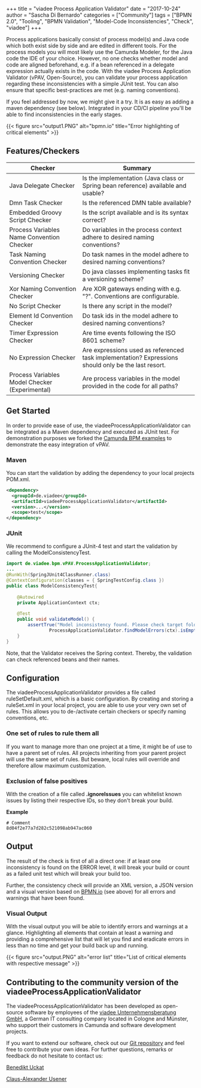 +++
title = "viadee Process Application Validator"
date = "2017-10-24"
author = "Sascha Di Bernardo"
categories = ["Community"]
tags = ["BPMN 2.0", "Tooling", "BPMN Validation", "Model-Code Inconsistencies", "Check", "viadee"]
+++

Process applications basically consist of process model(s) and Java code which both exist side by side and are edited in different tools. For the process models you will most likely use the Camunda Modeler, for the Java code the IDE of your choice. However, no one checks whether model and code are aligned beforehand, e.g. if a bean referenced in a delegate expression actually exists in the code. With the viadee Process Application Validator (vPAV, Open-Source), you can validate your process application regarding these inconsistencies with a simple JUnit test. You can also ensure that specific best-practices are met (e.g. naming conventions).

If you feel addressed by now, we might give it a try. It is as easy as adding a maven dependency (see below). Integrated in your CD/CI pipeline you'll be able to find inconsistencies in the early stages. 

{{< figure src="output1.PNG" alt="bpmn.io" title="Error highlighting of critical elements" >}}

## Features/Checkers
| Checker                                                                              | Summary                                                                  |
| ------------------------------------------------------------------------------------ | ----------------------------------------------------------------------   |
|Java Delegate Checker                                         | Is the implementation (Java class or Spring bean reference) available and usable?                  |
|Dmn Task Checker                                                   | Is the referenced DMN table available?                                                        |
|Embedded Groovy Script Checker                         | Is the script available and is its syntax correct?                                                        |
|Process Variables Name Convention Checker     | Do variables in the process context adhere to desired naming conventions?                                           |
|Task Naming Convention Checker                         | Do task names in the model adhere to desired naming conventions?                                          |
|Versioning Checker                                             | Do java classes implementing tasks fit a versioning scheme?                                      |
|Xor Naming Convention Checker                           | Are XOR gateways ending with e.g. "?". Conventions are configurable.                                     |
|No Script Checker                                                 | Is there any script in the model?                                                              |
|Element Id Convention Checker                           | Do task ids in the model adhere to desired naming conventions?                                           |
|Timer Expression Checker                                   | Are time events following the ISO 8601 scheme?                                                       |
|No Expression Checker                                   | Are expressions used as referenced task implementation? Expressions should only be the last resort.     |
|Process Variables Model Checker  (Experimental)                     | Are process variables in the model provided in the code for all paths?                       | 


## Get Started
In order to provide ease of use, the viadeeProcessApplicationValidator can be integrated as a Maven dependency and executed as JUnit test. For demonstration purposes we forked the [Camunda BPM examples](https://github.com/viadee/camunda-bpm-examples/) to demonstrate the easy integration of vPAV. 

### Maven
You can start the validation by adding the dependency to your local projects POM.xml. 
```xml
<dependency>
  <groupId>de.viadee</groupId>
  <artifactId>viadeeProcessApplicationValidator</artifactId>
  <version>...</version>
  <scope>test</scope>
</dependency>
```

### JUnit
We recommend to configure a JUnit-4 test and start the validation by calling the ModelConsistencyTest.
```java
import de.viadee.bpm.vPAV.ProcessApplicationValidator;
...
@RunWith(SpringJUnit4ClassRunner.class)
@ContextConfiguration(classes = { SpringTestConfig.class })
public class ModelConsistencyTest{
        
    @Autowired
    private ApplicationContext ctx;   
    
    @Test
    public void validateModel() {
        assertTrue("Model inconsistency found. Please check target folder for validation output",
                ProcessApplicationValidator.findModelErrors(ctx).isEmpty());
    }
}

```
Note, that the Validator receives the Spring context. Thereby, the validation can
check referenced beans and their names.

## Configuration
The viadeeProcessApplicationValidator provides a file called ruleSetDefault.xml, which is a basic configuration. By creating and storing a ruleSet.xml in your local project, you are able to use your very own set of rules. This allows you to de-/activate certain checkers or specify naming conventions, etc.

### One set of rules to rule them all
If you want to manage more than one project at a time, it might be of use to have a parent set of rules. All projects inheriting from your parent project will use the same set of rules. But beware, local rules will override and therefore allow maximum customization. 

### Exclusion of false positives
With the creation of a file called **.ignoreIssues** you can whitelist known issues by listing their respective IDs, so they don't break your build. 

**Example**
```
# Comment 
8d04f2e77a7d282c521098ab947ac060
```

## Output
The result of the check is first of all a direct one: if at least one inconsistency is found on the ERROR level, it will break your build or count as a failed unit test which will break your build too.

Further, the consistency check will provide an XML version, a JSON version and a visual version based on  [BPMN.io](https://bpmn.io/) (see above) for all errors and warnings that have been found. 

### Visual Output
With the visual output you will be able to identify errors and warnings at a glance. Highlighting all elements that contain at least a warning and providing a comprehensive list that will let you find and eradicate errors in less than no time and get your build back up and running.

{{< figure src="output.PNG" alt="error list" title="List of critical elements with respective message" >}}

## Contributing to the community version of the viadeeProcessApplicationValidator
The viadeeProcessApplicationValidator has been developed as open-source software by employees of the [viadee Unternehmensberatung GmbH](https://bpm.viadee.de), a German IT consulting company located in Cologne and Münster, who support their customers in Camunda and software development projects.

If you want to extend our software, check out our [Git repository](https://github.com/viadee/vPAV) and feel free to contribute your own ideas. 
For further questions, remarks or feedback do not hesitate to contact us:

[Benedikt Uckat](mailto:bpm@viadee.de)

[Claus-Alexander Usener](mailto:Claus-Alexander.Usener@viadee.de)
